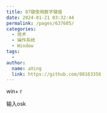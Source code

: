 ```yaml
---
title: 87键使用数字键值
date: 2024-01-21 03:32:44
permalink: /pages/637605/
categories:
  - 技术
  - 操作系统
  - Window
tags:
  - 
author: 
  name: aXing
  link: https://github.com/08163356
---
```

win+ r

输入osk

